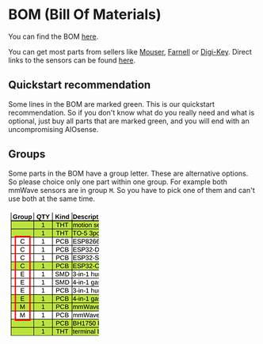 # BOM (Bill Of Materials)

You can find the BOM [here](https://github.com/Schluggi/AIOsense/tree/main/bom).

You can get most parts from sellers
like [Mouser](https://www2.mouser.com/), [Farnell](https://www.farnell.com/)
or [Digi-Key](https://www.digikey.com/). Direct links to the sensors can be
found [here](sensors.md).

## Quickstart recommendation

Some lines in the BOM are marked green. This is our quickstart recommendation.
So if you don't know what do you really need and what is optional, just buy all
parts that are marked green, and you will end with an uncompromising AIOsense.

## Groups

Some parts in the BOM have a group letter. These are alternative options. So
please choice only one part within one group. For example both mmWave sensors
are in group `M`. So you have to pick one of them and can't use both at the same
time.

![bom_groups.png](img/bom_groups.png)
